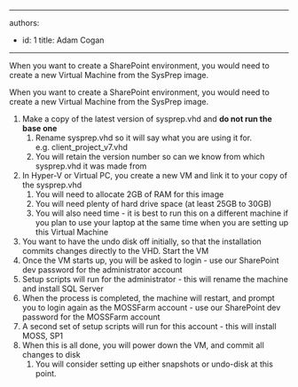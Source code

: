 

---
authors:
  - id: 1
    title: Adam Cogan
---




<span class='intro'> When you want to create a SharePoint environment, you would need to create a new Virtual Machine from the SysPrep image.  </span>

<p>When you want to create a SharePoint environment, you would need to create a new Virtual Machine from the SysPrep image. </p>
<ol><li>Make a copy of the latest version of sysprep.vhd and <b>do not run the base one</b> <ol><li>Rename sysprep.vhd so it will say what you are using it for.<br>e.g. client_project_v7.vhd </li>
<li>You will retain the version number so can we know from which sysprep.vhd it was made from </li></ol></li>
<li>In Hyper-V or Virtual PC, you create a new VM and link it to your copy of the sysprep.vhd <ol><li>You will need to allocate 2GB of RAM for this image </li>
<li>You will need plenty of hard drive space (at least 25GB to 30GB) </li>
<li>You will also need time - it is best to run this on a different machine if you plan to use your laptop at the same time when you are setting up this Virtual Machine </li></ol></li>
<li>You want to have the undo disk off initially, so that the installation commits changes directly to the VHD. Start the VM </li>
<li>Once the VM starts up, you will be asked to login - use our SharePoint dev password for the administrator account </li>
<li>Setup scripts will run for the administrator - this will rename the machine and install SQL Server </li>
<li>When the process is completed, the machine will restart, and prompt you to login again as the MOSSFarm account - use our SharePoint dev password for the MOSSFarm account </li>
<li>A second set of setup scripts will run for this account - this will install MOSS, SP1 </li>
<li>When this is all done, you will power down the VM, and commit all changes to disk <ol><li>You will consider setting up either snapshots or undo-disk at this point.</li></ol></li></ol>


